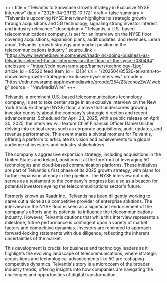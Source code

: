 +++
title = "Telvantis to Showcase Growth Strategy in Exclusive NYSE Interview"
date = "2025-04-23T12:10:17Z"
draft = false
summary = "Telvantis's upcoming NYSE interview highlights its strategic growth through acquisitions and 5G technology, signaling strong investor interest and industry relevance."
description = "Telvantis, a U.S.-based telecommunications company, is set for an interview on the NYSE floor covering acquisitions, expansion plans, audit updates, and revenues. Learn about Telvantis' growth strategy and market position in the telecommunications industry."
source_link = "https://www.newmediawire.com/news/raadr-inc-doing-business-as-telvantis-selected-for-an-interview-on-the-floor-of-the-nyse-7080494"
enclosure = "https://cdn.newsramp.app/banners/technology-1.jpg"
article_id = 85520
feed_item_id = 13134
url = "/202504/85520-telvantis-to-showcase-growth-strategy-in-exclusive-nyse-interview"
qrcode = "https://cdn.newsramp.app/newmediawire/qrcode/254/23/echozZwW.webp"
source = "NewMediaWire"
+++

<p>Telvantis, a prominent U.S.-based telecommunications technology company, is set to take center stage in an exclusive interview on the New York Stock Exchange (NYSE) floor, a move that underscores growing investor curiosity about the company's strategic direction and recent advancements. Scheduled for April 23, 2025, with a public release on April 30, 2025, the interview will feature Chief Financial Officer Daniel Gilcher delving into critical areas such as corporate acquisitions, audit updates, and revenue performance. This event marks a pivotal moment for Telvantis, offering a platform to articulate its vision and achievements to a global audience of investors and industry stakeholders.</p><p>The company's aggressive expansion strategy, including acquisitions in the United States and Ireland, positions it at the forefront of leveraging 5G technologies and cloud-based communication platforms. These initiatives are part of Telvantis's first phase of its 2025 growth strategy, with plans for further expansion already in the pipeline. The NYSE interview not only serves as a testament to the company's progress but also as a beacon for potential investors eyeing the telecommunications sector's future.</p><p>Formerly known as Raadr Inc., Telvantis has been diligently working to carve out a niche as a competitive provider of enterprise solutions. The interview on the NYSE floor is seen as a significant endorsement of the company's efforts and its potential to influence the telecommunications industry. However, Telvantis cautions that while this interview represents a milestone, future performance is contingent upon a variety of market factors and competitive dynamics. Investors are reminded to approach forward-looking statements with due diligence, reflecting the inherent uncertainties of the market.</p><p>This development is crucial for business and technology leaders as it highlights the evolving landscape of telecommunications, where strategic acquisitions and technological advancements like 5G are reshaping competitive dynamics. Telvantis's story is a microcosm of the broader industry trends, offering insights into how companies are navigating the challenges and opportunities of digital transformation.</p>